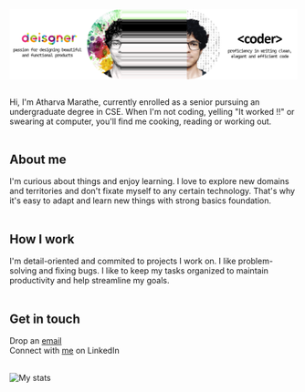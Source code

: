 <img align="center" src="banner.png" alt="banner that peeks in my analytical and creative sides of brains and explains how I use them in sync as a developer and designer"/>
<br><br>

Hi, I'm Atharva Marathe, currently enrolled as a senior pursuing an undergraduate degree in CSE. When I'm not coding, yelling "It worked !!" or swearing at computer, you'll find me cooking, reading or working out.
<br><br>

## About me
I'm curious about things and enjoy learning. I love to explore new domains and territories and don't fixate myself to any certain technology. That's why it's easy to adapt and learn new things with strong basics foundation.
<br><br>

## How I work
I'm detail-oriented and commited to projects I work on. I like problem-solving and fixing bugs. I like to keep my tasks organized to maintain productivity and help streamline my goals.
<br><br>

## Get in touch
Drop an <a href="mailto:atharvamarathe007@gmail.com">email</a><br>
Connect with <a href="https://www.linkedin.com/in/atharva-marathe-982301171/">me</a> on LinkedIn
<br><br>

![My stats](https://github-readme-stats.vercel.app/api?username=atharva007-cmd&count_private=true&show_icons=true)
